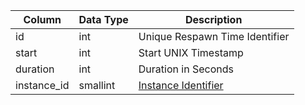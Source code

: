 | Column      | Data Type | Description                             |
| ----------- | --------- | --------------------------------------- |
| id          | int       | Unique Respawn Time Identifier          |
| start       | int       | Start UNIX Timestamp                    |
| duration    | int       | Duration in Seconds                     |
| instance_id | smallint  | [Instance Identifier](instance_list.md) |